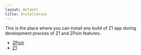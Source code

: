 ```yaml
---
layout: default
title: Installation
---
```


This is the place where you can install any build of Z1 app during development process of Z1 and ZPoin features.

- <a href="{{ site.url }}{{ site.zpoin }}">ZPoin</a>
- <a href="{{ site.url }}{{ site.z1 }}">Z1</a>